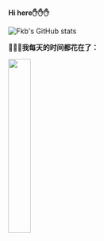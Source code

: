 
**Hi here:hand::hand::hand:**



 ![Fkb's GitHub stats](https://github-readme-stats.vercel.app/api?username=Fkbqf&show_icons=true&theme=radical)   
 


👀:eyes::eyes:**我每天的时间都花在了：**

<img width="30%" align="left" src="https://github-readme-stats.vercel.app/api/top-langs/?username=Fkbqf&theme=dark&layout=compact" />
